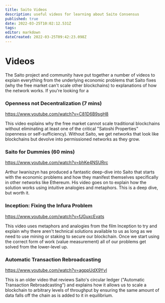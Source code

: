 ```yaml
---
title: Saito Videos
description: useful videos for learning about Saito Consensus
published: true
date: 2022-03-25T10:02:12.531Z
tags: 
editor: markdown
dateCreated: 2022-03-25T09:42:23.098Z
---
```


# Videos

The Saito project and community have put together a number of videos to explain everything from the underlying economic problems that Saito fixes (why the free market can't scale other blockchains) to explanations of how the network works. If you're looking for a 

### Openness not Decentralization (7 mins)
https://www.youtube.com/watch?v=C81D6B9sgH8

This video explains why the free market cannot scale traditional blockchains without eliminating at least one of the critical "Satoshi Properties" (openness or self-sufficiency). Without Saito, we get networks that look like blockchains but devolve into permissioned networks as they grow.

### Saito for Dummies (60 mins)
https://www.youtube.com/watch?v=bhKe4NSURrc

Arthur Iwaniszyn has produced a fantastic deep-dive into Saito that starts with the economic problems and how they manifest themselves specifically in other networks like Ethereum. His video goes on to explain how the solution works using intuitive analogies and metaphors. This is a deep dive, but worth it.


### Inception: Fixing the Infura Problem
https://www.youtube.com/watch?v=fJGuxcEvats

This video uses metaphors and analogies from the film Inception to try and explain why there aren't technical solutions available to us as long as we need to use mining or staking to secure our blockchain. Once we start using the correct form of work (value measurement) all of our problems get solved from the lower-level up.


### Automatic Transaction Rebroadcasting
https://www.youtube.com/watch?v=agppUdX9YvI

This is an older video that reviews Saito's circular ledger ("Automatic Transaction Rebroadcasting") and explains how it allows us to scale a blockchain to arbitrary levels of throughput by ensuring the same amount of data falls off the chain as is added to it in equilibrium.



